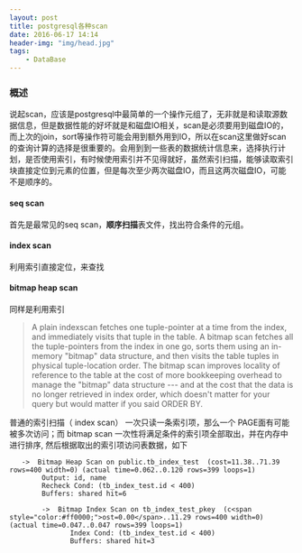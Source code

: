 ```yaml
---
layout: post
title: postgresql各种scan
date: 2016-06-17 14:14
header-img: "img/head.jpg"
tags:
    - DataBase
---
```


### 概述

说起scan，应该是postgresql中最简单的一个操作元组了，无非就是和读取源数据信息，但是数据性能的好坏就是和磁盘IO相关，scan是必须要用到磁盘IO的，而上次的join，sort等操作符可能会用到额外用到IO，所以在scan这里做好scan的查询计算的选择是很重要的。会用到到一些表的数据统计信息来，选择执行计划，是否使用索引，有时候使用索引并不见得就好，虽然索引扫描，能够读取索引块直接定位到元素的位置，但是每次至少两次磁盘IO，而且这两次磁盘IO，可能不是顺序的。

#### seq scan

首先是最常见的seq scan，**顺序扫描**表文件，找出符合条件的元组。

#### index scan

利用索引直接定位，来查找

#### bitmap heap scan

同样是利用索引

> A plain indexscan fetches one tuple-pointer at a time from the index,
> and immediately visits that tuple in the table.  A bitmap scan fetches
> all the tuple-pointers from the index in one go, sorts them using an
> in-memory "bitmap" data structure, and then visits the table tuples in
> physical tuple-location order.  The bitmap scan improves locality of
> reference to the table at the cost of more bookkeeping overhead to
> manage the "bitmap" data structure --- and at the cost that the data
> is no longer retrieved in index order, which doesn't  matter for your
> query but would matter if you said ORDER BY. 

普通的索引扫描（ index scan） 一次只读一条索引项，那么一个 PAGE面有可能被多次访问；而 bitmap scan 一次性将满足条件的索引项全部取出，并在内存中进行排序, 然后根据取出的索引项访问表数据，如下

```
   ->  Bitmap Heap Scan on public.tb_index_test  (cost=11.38..71.39 rows=400 width=0) (actual time=0.062..0.120 rows=399 loops=1)
		Output: id, name
        Recheck Cond: (tb_index_test.id < 400)
        Buffers: shared hit=6
        
        ->  Bitmap Index Scan on tb_index_test_pkey  (c<span style="color:#ff0000;">ost=0.00</span>..11.29 rows=400 width=0) (actual time=0.047..0.047 rows=399 loops=1)
               Index Cond: (tb_index_test.id < 400)
               Buffers: shared hit=3
```
